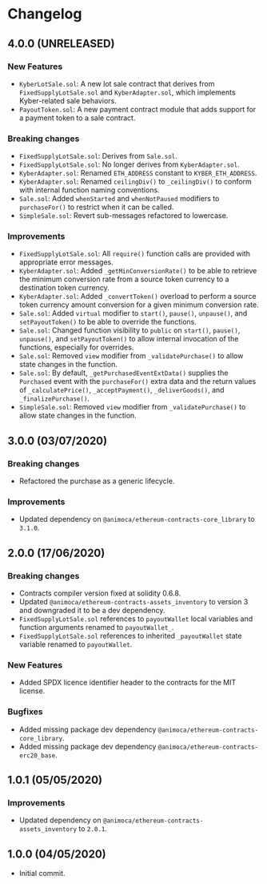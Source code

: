 # Changelog

## 4.0.0 (UNRELEASED)

### New Features
 * `KyberLotSale.sol`: A new lot sale contract that derives from `FixedSupplyLotSale.sol` and `KyberAdapter.sol`, which implements Kyber-related sale behaviors.
 * `PayoutToken.sol`: A new payment contract module that adds support for a payment token to a sale contract.

### Breaking changes
 * `FixedSupplyLotSale.sol`: Derives from `Sale.sol`.
 * `FixedSupplyLotSale.sol`: No longer derives from `KyberAdapter.sol`.
 * `KyberAdapter.sol`: Renamed `ETH_ADDRESS` constant to `KYBER_ETH_ADDRESS`.
 * `KyberAdapter.sol`: Renamed `ceilingDiv()` to `_ceilingDiv()` to conform with internal function naming conventions.
 * `Sale.sol`: Added `whenStarted` and `whenNotPaused` modifiers to `purchaseFor()` to restrict when it can be called.
 * `SimpleSale.sol`: Revert sub-messages refactored to lowercase.

### Improvements
 * `FixedSupplyLotSale.sol`: All `require()` function calls are provided with appropriate error messages.
 * `KyberAdapter.sol`: Added `_getMinConversionRate()` to be able to retrieve the minimum conversion rate from a source token currency to a destination token currency.
 * `KyberAdapter.sol`: Added `_convertToken()` overload to perform a source token currency amount conversion for a given minimum conversion rate.
 * `Sale.sol`: Added `virtual` modifier to `start()`, `pause()`, `unpause()`, and `setPayoutToken()` to be able to override the functions.
 * `Sale.sol`: Changed function visibility to `public` on `start()`, `pause()`, `unpause()`, and `setPayoutToken()` to allow internal invocation of the functions, especially for overrides.
 * `Sale.sol`: Removed `view` modifier from `_validatePurchase()` to allow state changes in the function.
 * `Sale.sol`: By default, `_getPurchasedEventExtData()` supplies the `Purchased` event with the `purchaseFor()` extra data and the return values of `_calculatePrice()`, `_acceptPayment()`, `_deliverGoods()`, and `_finalizePurchase()`.
 * `SimpleSale.sol`: Removed `view` modifier from `_validatePurchase()` to allow state changes in the function.

## 3.0.0 (03/07/2020)

### Breaking changes
 * Refactored the purchase as a generic lifecycle.

### Improvements
 * Updated dependency on `@animoca/ethereum-contracts-core_library` to `3.1.0`.

## 2.0.0 (17/06/2020)

### Breaking changes
 * Contracts compiler version fixed at solidity 0.6.8.
 * Updated `@animoca/ethereum-contracts-assets_inventory` to version 3 and downgraded it to be a dev dependency.
 * `FixedSupplyLotSale.sol` references to `payoutWallet` local variables and function arguments renamed to `payoutWallet_`.
 * `FixedSupplyLotSale.sol` references to inherited `_payoutWallet` state variable renamed to `payoutWallet`.

### New Features
 * Added SPDX licence identifier header to the contracts for the MIT license.

### Bugfixes
 * Added missing package dev dependency `@animoca/ethereum-contracts-core_library`.
 * Added missing package dev dependency `@animoca/ethereum-contracts-erc20_base`.

## 1.0.1 (05/05/2020)

### Improvements
 * Updated dependency on `@animoca/ethereum-contracts-assets_inventory` to `2.0.1`.

## 1.0.0 (04/05/2020)
 * Initial commit.
